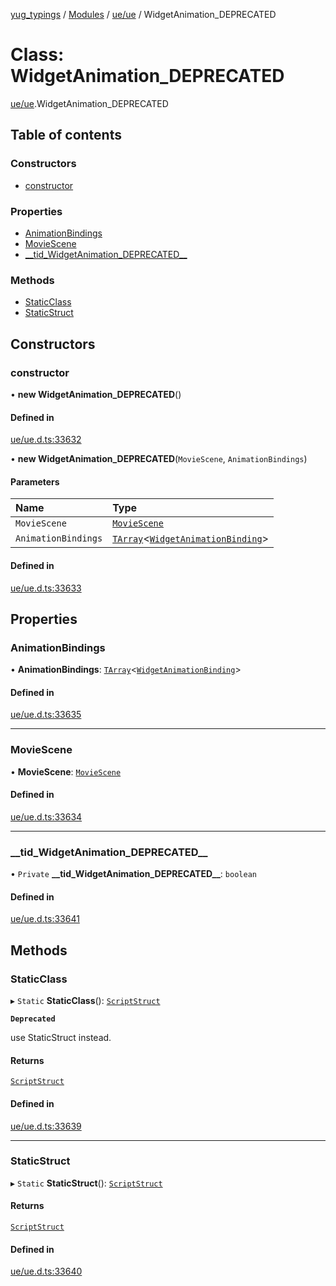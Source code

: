 [yug_typings](../README.md) / [Modules](../modules.md) / [ue/ue](../modules/ue_ue.md) / WidgetAnimation\_DEPRECATED

# Class: WidgetAnimation\_DEPRECATED

[ue/ue](../modules/ue_ue.md).WidgetAnimation_DEPRECATED

## Table of contents

### Constructors

- [constructor](ue_ue.WidgetAnimation_DEPRECATED.md#constructor)

### Properties

- [AnimationBindings](ue_ue.WidgetAnimation_DEPRECATED.md#animationbindings)
- [MovieScene](ue_ue.WidgetAnimation_DEPRECATED.md#moviescene)
- [\_\_tid\_WidgetAnimation\_DEPRECATED\_\_](ue_ue.WidgetAnimation_DEPRECATED.md#__tid_widgetanimation_deprecated__)

### Methods

- [StaticClass](ue_ue.WidgetAnimation_DEPRECATED.md#staticclass)
- [StaticStruct](ue_ue.WidgetAnimation_DEPRECATED.md#staticstruct)

## Constructors

### constructor

• **new WidgetAnimation_DEPRECATED**()

#### Defined in

[ue/ue.d.ts:33632](https://github.com/YugMetaverse/yug_typings/blob/25cad34/ue/ue.d.ts#L33632)

• **new WidgetAnimation_DEPRECATED**(`MovieScene`, `AnimationBindings`)

#### Parameters

| Name | Type |
| :------ | :------ |
| `MovieScene` | [`MovieScene`](ue_ue.MovieScene.md) |
| `AnimationBindings` | [`TArray`](../interfaces/ue_puerts.TArray.md)<[`WidgetAnimationBinding`](ue_ue.WidgetAnimationBinding.md)\> |

#### Defined in

[ue/ue.d.ts:33633](https://github.com/YugMetaverse/yug_typings/blob/25cad34/ue/ue.d.ts#L33633)

## Properties

### AnimationBindings

• **AnimationBindings**: [`TArray`](../interfaces/ue_puerts.TArray.md)<[`WidgetAnimationBinding`](ue_ue.WidgetAnimationBinding.md)\>

#### Defined in

[ue/ue.d.ts:33635](https://github.com/YugMetaverse/yug_typings/blob/25cad34/ue/ue.d.ts#L33635)

___

### MovieScene

• **MovieScene**: [`MovieScene`](ue_ue.MovieScene.md)

#### Defined in

[ue/ue.d.ts:33634](https://github.com/YugMetaverse/yug_typings/blob/25cad34/ue/ue.d.ts#L33634)

___

### \_\_tid\_WidgetAnimation\_DEPRECATED\_\_

• `Private` **\_\_tid\_WidgetAnimation\_DEPRECATED\_\_**: `boolean`

#### Defined in

[ue/ue.d.ts:33641](https://github.com/YugMetaverse/yug_typings/blob/25cad34/ue/ue.d.ts#L33641)

## Methods

### StaticClass

▸ `Static` **StaticClass**(): [`ScriptStruct`](ue_ue.ScriptStruct.md)

**`Deprecated`**

use StaticStruct instead.

#### Returns

[`ScriptStruct`](ue_ue.ScriptStruct.md)

#### Defined in

[ue/ue.d.ts:33639](https://github.com/YugMetaverse/yug_typings/blob/25cad34/ue/ue.d.ts#L33639)

___

### StaticStruct

▸ `Static` **StaticStruct**(): [`ScriptStruct`](ue_ue.ScriptStruct.md)

#### Returns

[`ScriptStruct`](ue_ue.ScriptStruct.md)

#### Defined in

[ue/ue.d.ts:33640](https://github.com/YugMetaverse/yug_typings/blob/25cad34/ue/ue.d.ts#L33640)

